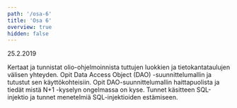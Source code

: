 ```yaml
---
path: '/osa-6'
title: 'Osa 6'
overview: true
hidden: false
---
```


<deadline>25.2.2019</deadline>


Kertaat ja tunnistat olio-ohjelmoinnista tuttujen luokkien ja tietokantataulujen välisen yhteyden. Opit Data Access Object (DAO) -suunnittelumallin ja tutustut sen käyttökohteisiin. Opit DAO-suunnittelumallin haittapuolista ja tiedät mistä N+1 -kyselyn ongelmassa on kyse. Tunnet käsitteen SQL-injektio ja tunnet menetelmiä SQL-injektioiden estämiseen.


<please-login></please-login>

<pages-in-this-section></pages-in-this-section>


<ab-study id="self_evaluation_k19_tikape">

<only-for-ab-group group=1>

<exercises-in-this-section ignore-quiz-tags="group-2,group-3"></exercises-in-this-section>

</only-for-ab-group>

<only-for-ab-group group=2>

<exercises-in-this-section ignore-quiz-tags="group-1,group-3"></exercises-in-this-section>

</only-for-ab-group>

<only-for-ab-group group=3>

<exercises-in-this-section ignore-quiz-tags="group-1,group-2"></exercises-in-this-section>

</only-for-ab-group>

</ab-study>
